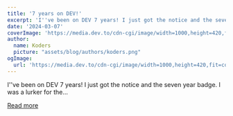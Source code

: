 ```yaml
---
title: '7 years on DEV!'
excerpt: 'I''ve been on DEV 7 years! I just got the notice and the seven year badge. I was a lurker for the...'
date: '2024-03-07'
coverImage: 'https://media.dev.to/cdn-cgi/image/width=1000,height=420,fit=cover,gravity=auto,format=auto/https%3A%2F%2Fdev-to-uploads.s3.amazonaws.com%2Fuploads%2Farticles%2F04sjw7kshr0ugq6tw7da.jpg'
author:
  name: Koders
  picture: "assets/blog/authors/koders.png"
ogImage:
  url: 'https://media.dev.to/cdn-cgi/image/width=1000,height=420,fit=cover,gravity=auto,format=auto/https%3A%2F%2Fdev-to-uploads.s3.amazonaws.com%2Fuploads%2Farticles%2F04sjw7kshr0ugq6tw7da.jpg'
---
```


I''ve been on DEV 7 years! I just got the notice and the seven year badge. I was a lurker for the...

[Read more](https://dev.to/jarvisscript/7-years-on-dev-3ec1)
